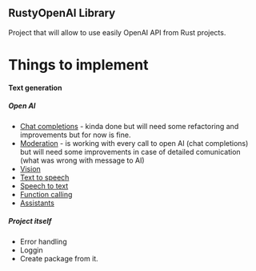 ## RustyOpenAI Library
Project that will allow to use easily OpenAI API from Rust projects.
# Things to implement
#### Text generation
##### Open AI
- [Chat completions](https://platform.openai.com/docs/guides/text-generation/chat-completions-api) - kinda done but will need some refactoring and improvements but for now is fine.
- [Moderation](https://platform.openai.com/docs/guides/moderation/overview) - is working with every call to open AI (chat completions) but will need some improvements in case of detailed comunication (what was wrong with message to AI)
- [Vision](https://platform.openai.com/docs/guides/vision)
- [Text to speech](https://platform.openai.com/docs/guides/text-to-speech)
- [Speech to text](https://platform.openai.com/docs/guides/speech-to-text)
- [Function calling](https://platform.openai.com/docs/guides/function-calling)
- [Assistants](https://platform.openai.com/docs/assistants/overview?lang=curl)
##### Project itself
- Error handling
- Loggin
- Create package from it.
